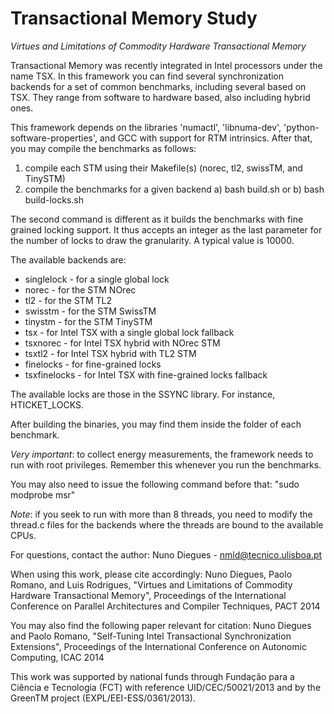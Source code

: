 Transactional Memory Study
============

*Virtues and Limitations of Commodity Hardware Transactional Memory*

Transactional Memory was recently integrated in Intel processors under the name TSX.
In this framework you can find several synchronization backends for a set of common benchmarks, including several based on TSX. They range from software to hardware based, also including hybrid ones.

This framework depends on the libraries 'numactl', 'libnuma-dev', 'python-software-properties', and GCC with support for RTM intrinsics.
After that, you may compile the benchmarks as follows:
 
1) compile each STM using their Makefile(s) (norec, tl2, swissTM, and TinySTM)
2) compile the benchmarks for a given backend
    a) bash build.sh <backend> <lock>
 or
    b) bash build-locks.sh <backend> <lock> <granularity> 


The second command is different as it builds the benchmarks with fine grained locking support. It thus accepts an integer as the last parameter for the number of locks to draw the granularity. A typical value is 10000.

The available backends are:
 - singlelock - for a single global lock
 - norec - for the STM NOrec
 - tl2 - for the STM TL2
 - swisstm - for the STM SwissTM
 - tinystm - for the STM TinySTM
 - tsx - for Intel TSX with a single global lock fallback
 - tsxnorec - for Intel TSX hybrid with NOrec STM
 - tsxtl2 - for Intel TSX hybrid with TL2 STM
 - finelocks - for fine-grained locks
 - tsxfinelocks - for Intel TSX with fine-grained locks fallback

The available locks are those in the SSYNC library. For instance, HTICKET_LOCKS.


After building the binaries, you may find them inside the folder of each benchmark.

*Very important*: to collect energy measurements, the framework needs to run with root privileges. Remember this whenever you run the benchmarks.

You may also need to issue the following command before that: "sudo modprobe msr"

*Note*: if you seek to run with more than 8 threads, you need to modify the thread.c files for the backends where the threads are bound to the available CPUs.


For questions, contact the author:
Nuno Diegues - nmld@tecnico.ulisboa.pt

When using this work, please cite accordingly: 
 Nuno Diegues, Paolo Romano, and Luis Rodrigues, "Virtues and Limitations of Commodity Hardware Transactional Memory", Proceedings of the International Conference on Parallel Architectures and Compiler Techniques, PACT 2014

You may also find the following paper relevant for citation:
 Nuno Diegues and Paolo Romano, "Self-Tuning Intel Transactional Synchronization Extensions", Proceedings of the International Conference on Autonomic Computing, ICAC 2014

This work was supported by national funds through Fundação para a Ciência e Tecnologia (FCT) with reference UID/CEC/50021/2013 and by the GreenTM project (EXPL/EEI-ESS/0361/2013).
